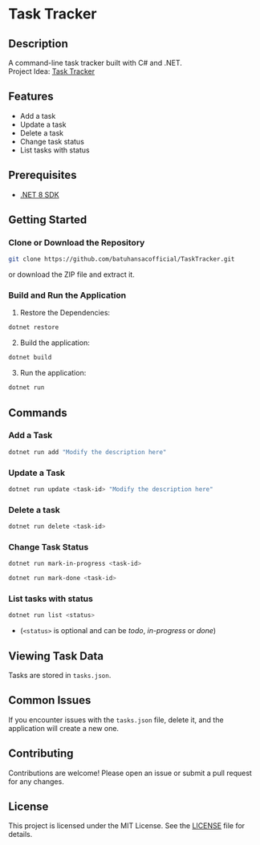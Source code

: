 # Task Tracker

## Description
A command-line task tracker built with C# and .NET.<br>
Project Idea: [Task Tracker](https://roadmap.sh/projects/task-tracker)

## Features
- Add a task
- Update a task
- Delete a task
- Change task status
- List tasks with status

## Prerequisites
- [.NET 8 SDK](https://dotnet.microsoft.com/download/dotnet/8.0)

## Getting Started

### Clone or Download the Repository

```bash
git clone https://github.com/batuhansacofficial/TaskTracker.git
```
or download the ZIP file and extract it.

### Build and Run the Application

1. Restore the Dependencies:
```bash
dotnet restore
```

2. Build the application:
```bash
dotnet build
```

3. Run the application:
```bash
dotnet run
```

## Commands
### Add a Task
```bash
dotnet run add "Modify the description here"
```
### Update a Task
```bash
dotnet run update <task-id> "Modify the description here"
```
### Delete a task
```bash
dotnet run delete <task-id>
```
### Change Task Status
```bash
dotnet run mark-in-progress <task-id>
```
```bash
dotnet run mark-done <task-id>
```
### List tasks with status
```bash
dotnet run list <status>
```
- (`<status>` is optional and can be *todo*, *in-progress* or *done*)

## Viewing Task Data
Tasks are stored in `tasks.json`.

## Common Issues
If you encounter issues with the `tasks.json` file, delete it, and the application will create a new one.

## Contributing
Contributions are welcome! Please open an issue or submit a pull request for any changes.

## License
This project is licensed under the MIT License. See the [LICENSE](https://github.com/batuhansacofficial/TaskTracker?tab=MIT-1-ov-file) file for details.